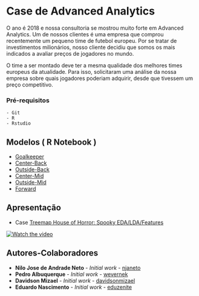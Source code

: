 # Case de Advanced Analytics

O ano é 2018 e nossa consultoria se mostrou muito forte em Advanced Analytics. Um de nossos clientes é uma
empresa que comprou recentemente um pequeno time de futebol europeu. Por se tratar de investimentos milionários,
nosso cliente decidiu que somos os mais indicados a avaliar preços de jogadores no mundo.

O time a ser montado deve ter a mesma qualidade dos melhores times europeus da atualidade. Para isso,
solicitaram uma análise da nossa empresa sobre quais jogadores poderiam adquirir, desde que tivessem um
preço competitivo.

### Pré-requisitos

```
- Git
- R
- Rstudio
```
    
## Modelos ( R Notebook )

* [Goalkeeper](markdown/goalkeeper_analysis.Rmd)
* [Center-Back](markdown/centerback_analysis.Rmd)
* [Outside-Back](markdown/outsideback_analysis.Rmd)
* [Center-Mid](markdown/centermid_analysis.Rmd)
* [Outside-Mid](markdown/outsidemid_analysis.Rmd)
* [Forward](markdown/forward_analysis.Rmd)


## Apresentação 

* Case [Treemap House of Horror: Spooky EDA/LDA/Features](https://www.kaggle.com/headsortails/treemap-house-of-horror-spooky-eda-lda-features)

[![Watch the video](https://img.youtube.com/vi/Wtr7wZP-508/maxresdefault.jpg)](https://www.youtube.com/watch?v=Wtr7wZP-508)


## Autores-Colaboradores

* **Nilo Jose de Andrade Neto** - *Initial work* - [njaneto](https://github.com/njaneto)
* **Pedro Albuquerque** - *Initial work* - [wevernek](https://github.com/wevernek)
* **Davidson Mizael** - *Initial work* - [davidsonmizael](https://github.com/davidsonmizael)
* **Eduardo Nascimento** - *Initial work* - [eduzenite](https://github.com/eduzenite)